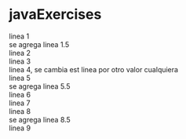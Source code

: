 # javaExercises
linea 1 <br>
se agrega linea 1.5 <br>
linea 2 <br>
linea 3 <br>
linea 4, se cambia est linea por otro valor cualquiera <br>
linea 5 <br>
se agrega linea 5.5 <br>
linea 6 <br>
linea 7 <br>
linea 8 <br>
se agrega linea 8.5 <br>
linea 9 <br>



